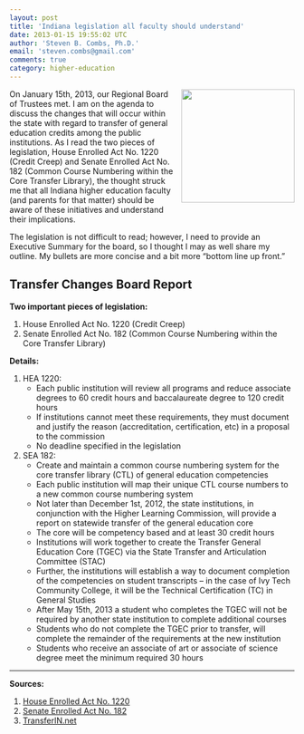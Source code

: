 ```yaml
---
layout: post
title: 'Indiana legislation all faculty should understand'
date: 2013-01-15 19:55:02 UTC
author: 'Steven B. Combs, Ph.D.'
email: 'steven.combs@gmail.com'
comments: true
category: higher-education
---
```


<img style="margin-left: 10px; margin-bottom: 10px;" src="http://1.bp.blogspot.com/-uJv26_0PsEc/UIl-2GvgphI/AAAAAAABDK0/nFSTYPaxMJ8/s200/StateLegislation.jpg" align="right" width="200" />On January 15th, 2013, our Regional Board of Trustees met. I am on the agenda to discuss the changes that will occur within the state with regard to transfer of general education credits among the public institutions. As I read the two pieces of legislation, House Enrolled Act No. 1220 (Credit Creep) and Senate Enrolled Act No. 182 (Common Course Numbering within the Core Transfer Library), the thought struck me that all Indiana higher education faculty (and parents for that matter)&nbsp;should be aware of these initiatives and understand their implications.

The legislation is not difficult to read; however, I need to provide an Executive Summary for the board, so I thought I may as well share my outline. My bullets are more concise and a bit more “bottom line up front.”

## Transfer Changes Board Report
__Two important pieces of legislation:__

1. House Enrolled Act No. 1220 (Credit Creep)
2. Senate Enrolled Act No. 182 (Common Course Numbering within the Core Transfer Library)

__Details:__

1. HEA 1220:
	* Each public institution will review all programs and reduce associate degrees to 60 credit hours and baccalaureate degree to 120 credit hours
	* If institutions cannot meet these requirements, they must document and justify the reason (accreditation, certification, etc) in a proposal to the commission
	* No deadline specified in the legislation
2. SEA 182:
	* Create and maintain a common course numbering system for the core transfer library (CTL) of general education competencies
	* Each public institution will map their unique CTL course numbers to a new common course numbering system
	* Not later than December 1st, 2012, the state institutions, in conjunction with the Higher Learning Commission, will provide a report on statewide transfer of the general education core
	* The core will be competency based and at least 30 credit hours
	* Institutions will work together to create the Transfer General Education Core (TGEC) via the State Transfer and Articulation Committee (STAC)
	* Further, the institutions will establish a way to document completion of the competencies on student transcripts – in the case of Ivy Tech Community College, it will be the Technical Certification (TC) in General Studies
	* After May 15th, 2013 a student who completes the TGEC will not be required by another state institution to complete additional courses
	* Students who do not complete the TGEC prior to transfer, will complete the remainder of the requirements at the new institution
	* Students who receive an associate of art or associate of science degree meet the minimum required 30 hours

---

__Sources:__

1. <a href="http://www.in.gov/legislative/bills/2012/HE/HE1220.1.html">House Enrolled Act No. 1220</a>
1. <a href="http://www.in.gov/legislative/bills/2012/SE/SE0182.1.html">Senate Enrolled Act No. 182</a>
1. <a href="http://www.transferin.net/">TransferIN.net</a>
